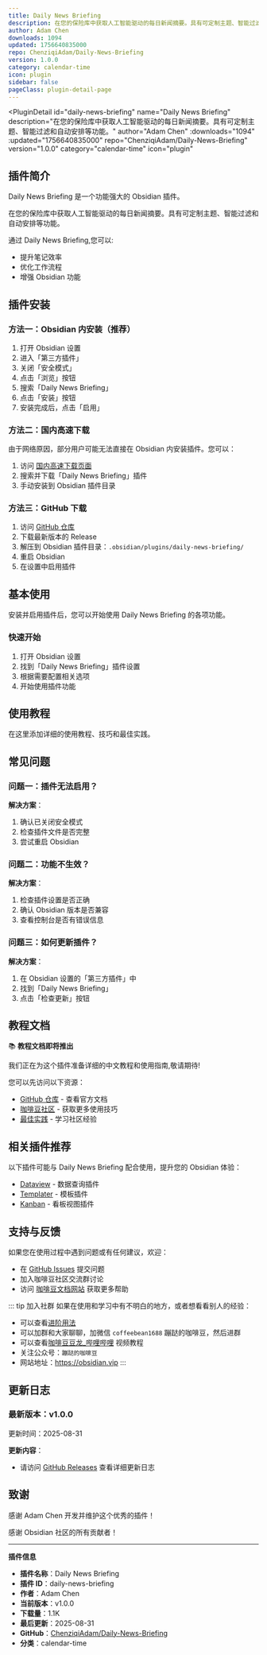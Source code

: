 ```yaml
---
title: Daily News Briefing
description: 在您的保险库中获取人工智能驱动的每日新闻摘要。具有可定制主题、智能过滤和自动安排等功能。
author: Adam Chen
downloads: 1094
updated: 1756640835000
repo: ChenziqiAdam/Daily-News-Briefing
version: 1.0.0
category: calendar-time
icon: plugin
sidebar: false
pageClass: plugin-detail-page
---
```


<PluginDetail
  id="daily-news-briefing"
  name="Daily News Briefing"
  description="在您的保险库中获取人工智能驱动的每日新闻摘要。具有可定制主题、智能过滤和自动安排等功能。"
  author="Adam Chen"
  :downloads="1094"
  :updated="1756640835000"
  repo="ChenziqiAdam/Daily-News-Briefing"
  version="1.0.0"
  category="calendar-time"
  icon="plugin"
>

<!-- AUTO_GENERATED_START -->
## 插件简介

Daily News Briefing 是一个功能强大的 Obsidian 插件。

在您的保险库中获取人工智能驱动的每日新闻摘要。具有可定制主题、智能过滤和自动安排等功能。

通过 Daily News Briefing,您可以:

- 提升笔记效率
- 优化工作流程
- 增强 Obsidian 功能

<!-- AUTO_GENERATED_END -->

<!-- AUTO_GENERATED_START -->
## 插件安装

### 方法一：Obsidian 内安装（推荐）

1. 打开 Obsidian 设置
2. 进入「第三方插件」
3. 关闭「安全模式」
4. 点击「浏览」按钮
5. 搜索「Daily News Briefing」
6. 点击「安装」按钮
7. 安装完成后，点击「启用」

### 方法二：国内高速下载

由于网络原因，部分用户可能无法直接在 Obsidian 内安装插件。您可以：

1. 访问 [国内高速下载页面](/zh/documentation/obsidian-plugins-download.html)
2. 搜索并下载「Daily News Briefing」插件
3. 手动安装到 Obsidian 插件目录

### 方法三：GitHub 下载

1. 访问 [GitHub 仓库](https://github.com/ChenziqiAdam/Daily-News-Briefing)
2. 下载最新版本的 Release
3. 解压到 Obsidian 插件目录：`.obsidian/plugins/daily-news-briefing/`
4. 重启 Obsidian
5. 在设置中启用插件

## 基本使用

安装并启用插件后，您可以开始使用 Daily News Briefing 的各项功能。

### 快速开始

1. 打开 Obsidian 设置
2. 找到「Daily News Briefing」插件设置
3. 根据需要配置相关选项
4. 开始使用插件功能

<!-- AUTO_GENERATED_END -->

<!-- CUSTOM_CONTENT_START:tutorial -->
## 使用教程

在这里添加详细的使用教程、技巧和最佳实践。

<!-- CUSTOM_CONTENT_END:tutorial -->

<!-- SHARED_CONTENT_START -->
## 常见问题

### 问题一：插件无法启用？

**解决方案**：
1. 确认已关闭安全模式
2. 检查插件文件是否完整
3. 尝试重启 Obsidian

### 问题二：功能不生效？

**解决方案**：
1. 检查插件设置是否正确
2. 确认 Obsidian 版本是否兼容
3. 查看控制台是否有错误信息

### 问题三：如何更新插件？

**解决方案**：
1. 在 Obsidian 设置的「第三方插件」中
2. 找到「Daily News Briefing」
3. 点击「检查更新」按钮

## 教程文档

📚 **教程文档即将推出**

我们正在为这个插件准备详细的中文教程和使用指南,敬请期待!

您可以先访问以下资源：
- [GitHub 仓库](https://github.com/ChenziqiAdam/Daily-News-Briefing) - 查看官方文档
- [咖啡豆社区](/zh/bases/) - 获取更多使用技巧
- [最佳实践](/zh/best-practices/) - 学习社区经验

## 相关插件推荐

以下插件可能与 Daily News Briefing 配合使用，提升您的 Obsidian 体验：

- [Dataview](/zh/plugins/dataview.html) - 数据查询插件
- [Templater](/zh/plugins/templater-obsidian.html) - 模板插件
- [Kanban](/zh/plugins/obsidian-kanban.html) - 看板视图插件

## 支持与反馈

如果您在使用过程中遇到问题或有任何建议，欢迎：

- 在 [GitHub Issues](https://github.com/ChenziqiAdam/Daily-News-Briefing/issues) 提交问题
- 加入咖啡豆社区交流群讨论
- 访问 [咖啡豆文档网站](https://obsidian.vip) 获取更多帮助

::: tip 加入社群
如果在使用和学习中有不明白的地方，或者想看看别人的经验：
- 可以查看[进阶用法](/zh/advanced)
- 可以加群和大家聊聊，加微信 `coffeebean1688` 蹦跶的咖啡豆，然后进群
- 可以查看[咖啡豆豆龙_哔哩哔哩](https://space.bilibili.com/618777356) 视频教程
- 关注公众号：`蹦跶的咖啡豆`
- 网站地址：https://obsidian.vip
:::
<!-- SHARED_CONTENT_END -->

<!-- AUTO_GENERATED_START -->
## 更新日志

### 最新版本：v1.0.0

更新时间：2025-08-31

**更新内容**：
- 请访问 [GitHub Releases](https://github.com/ChenziqiAdam/Daily-News-Briefing/releases) 查看详细更新日志

## 致谢

感谢 Adam Chen 开发并维护这个优秀的插件！

感谢 Obsidian 社区的所有贡献者！

---

**插件信息**
- **插件名称**：Daily News Briefing
- **插件 ID**：daily-news-briefing
- **作者**：Adam Chen
- **当前版本**：v1.0.0
- **下载量**：1.1K
- **最后更新**：2025-08-31
- **GitHub**：[ChenziqiAdam/Daily-News-Briefing](https://github.com/ChenziqiAdam/Daily-News-Briefing)
- **分类**：calendar-time
<!-- AUTO_GENERATED_END -->

</PluginDetail>


